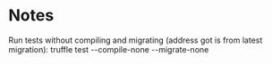 # Notes

Run tests without compiling and migrating (address got is from latest migration): truffle test --compile-none --migrate-none
